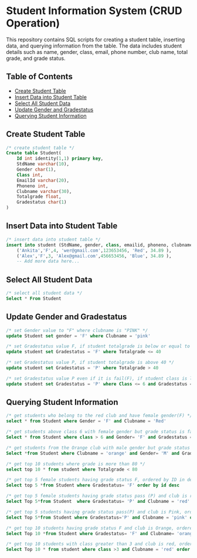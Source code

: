 # Student Information System (CRUD Operation)

This repository contains SQL scripts for creating a student table, inserting data, and querying information from the table. The data includes student details such as name, gender, class, email, phone number, club name, total grade, and grade status.

## Table of Contents
- [Create Student Table](#create-student-table)
- [Insert Data into Student Table](#insert-data-into-student-table)
- [Select All Student Data](#select-all-student-data)
- [Update Gender and Gradestatus](#update-gender-and-gradestatus)
- [Querying Student Information](#querying-student-information)

## Create Student Table
```sql
/* create student table */
Create table Student(
    Id int identity(1,1) primary key,
    StdName varchar(10),
    Gender char(1),
    Class int,
    EmailId varchar(20),
    Phoneno int,
    Clubname varchar(30),
    Totalgrade float,
    Gradestatus char(1)
)
```

## Insert Data into Student Table
```sql
/* insert data into student table */
insert into student (StdName, gender, class, emailid, phoneno, clubname, totalgrade) values 
    ('Ankita','F',4, 'wer@gmail.com',123653456, 'Red', 34.89 ),
    ('Alex','F',3, 'Alex@gmail.com',456653456, 'Blue', 34.89 ),
    -- Add more data here...
```

## Select All Student Data
```sql
/* select all student data */
Select * From Student
```

## Update Gender and Gradestatus
```sql
/* set Gender value to "F" where clubname is "PINK" */
update Student set gender = 'F' where Clubname = 'pink'

/* set Gradestatus value F, if student totalgrade is below or equal to 40 */
update student set Gradestatus = 'F' where Totalgrade <= 40 

/* set Gradestatus value P, if student totalgrade is above 40 */
update student set Gradestatus = 'P' where Totalgrade > 40 

/* set Gradestatus value P even if it is fail(F), if student class is less than or equal to 6 */
update student set Gradestatus = 'P' where Class <= 6 and Gradestatus = 'F'  
```

## Querying Student Information
```sql
/* get students who belong to the red club and have female gender(F) */
select * from Student where Gender = 'F' and Clubname = 'Red'

/* get students above class 6 with female gender but grade status is fail(F) */
Select * from Student where class > 6 and Gender= 'F' and Gradestatus = 'F' 

/* get students from the Orange club with male gender but grade status is pass */
Select *from Student where Clubname = 'orange' and Gender= 'M' and Gradestatus= 'P'

/* get top 10 students where grade is more than 80 */
select top 10 * from student where Totalgrade < 80 

/* get top 5 female students having grade status F, ordered by ID in descending order */
Select top 5 *from Student where Gradestatus= 'F' order by id desc

/* get top 5 female students having grade status pass (P) and club is red, with ID less than 15 */
Select Top 5*from Student  where Gradestatus= 'P' and Clubname = 'red' and id <15

/* get top 5 students having grade status pass(P) and club is Pink, ordered by ID in descending order */
Select Top 5*from Student where Gradestatus='P' and Clubname = 'pink' order by id desc

/* get top 10 students having grade status F and club is Orange, ordered by Totalgrade in ascending order */
Select Top 10 *from Student where Gradestatus= 'F' and Clubname= 'orange' order by Totalgrade 

/* get top 10 students with class greater than 3 and club is red, ordered by StdName in descending order */
Select Top 10 * from student where class >3 and Clubname = 'red' order by StdName desc 
```
